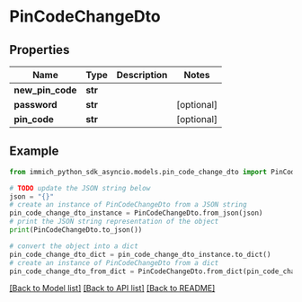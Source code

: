 # PinCodeChangeDto


## Properties

Name | Type | Description | Notes
------------ | ------------- | ------------- | -------------
**new_pin_code** | **str** |  | 
**password** | **str** |  | [optional] 
**pin_code** | **str** |  | [optional] 

## Example

```python
from immich_python_sdk_asyncio.models.pin_code_change_dto import PinCodeChangeDto

# TODO update the JSON string below
json = "{}"
# create an instance of PinCodeChangeDto from a JSON string
pin_code_change_dto_instance = PinCodeChangeDto.from_json(json)
# print the JSON string representation of the object
print(PinCodeChangeDto.to_json())

# convert the object into a dict
pin_code_change_dto_dict = pin_code_change_dto_instance.to_dict()
# create an instance of PinCodeChangeDto from a dict
pin_code_change_dto_from_dict = PinCodeChangeDto.from_dict(pin_code_change_dto_dict)
```
[[Back to Model list]](../README.md#documentation-for-models) [[Back to API list]](../README.md#documentation-for-api-endpoints) [[Back to README]](../README.md)


